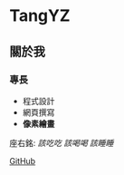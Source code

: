 # TangYZ
## 關於我

### 專長
- 程式設計
- 網頁撰寫
- **像素繪畫**

座右銘: *該吃吃 該喝喝 該睡睡*

[GitHub](https://github.com/)
